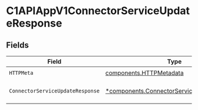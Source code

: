 # C1APIAppV1ConnectorServiceUpdateResponse


## Fields

| Field                                                                                                   | Type                                                                                                    | Required                                                                                                | Description                                                                                             |
| ------------------------------------------------------------------------------------------------------- | ------------------------------------------------------------------------------------------------------- | ------------------------------------------------------------------------------------------------------- | ------------------------------------------------------------------------------------------------------- |
| `HTTPMeta`                                                                                              | [components.HTTPMetadata](../../models/components/httpmetadata.md)                                      | :heavy_check_mark:                                                                                      | N/A                                                                                                     |
| `ConnectorServiceUpdateResponse`                                                                        | [*components.ConnectorServiceUpdateResponse](../../models/components/connectorserviceupdateresponse.md) | :heavy_minus_sign:                                                                                      | ConnectorServiceUpdateResponse is the response returned by the update method.                           |